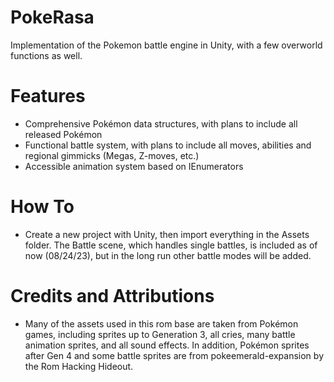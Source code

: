 # PokeRasa
Implementation of the Pokemon battle engine in Unity, with a few overworld functions as well.


# Features
- Comprehensive Pokémon data structures, with plans to include all released Pokémon
- Functional battle system, with plans to include all moves, abilities and regional gimmicks (Megas, Z-moves, etc.)
- Accessible animation system based on IEnumerators

# How To
- Create a new project with Unity, then import everything in the Assets folder. The Battle scene, which handles single battles, is included as of now (08/24/23), but in the long run other battle modes will be added.

# Credits and Attributions
- Many of the assets used in this rom base are taken from Pokémon games, including sprites up to Generation 3, all cries, many battle animation sprites, and all sound effects. In addition, Pokémon sprites after Gen 4 and some battle sprites are from pokeemerald-expansion by the Rom Hacking Hideout.